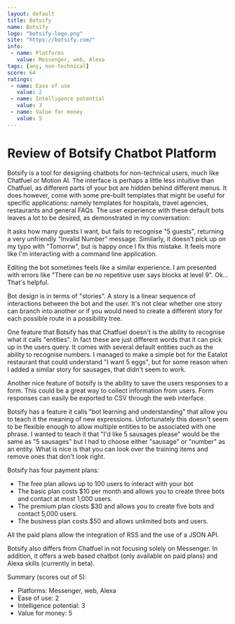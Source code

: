 ```yaml
---
layout: default
title: Botsify
name: Botsify
logo: "botsify-logo.png"
site: "https://botsify.com/"
info:
 - name: Platforms
   value: Messenger, web, Alexa
tags: [any, non-technical]
score: 64
ratings:
 - name: Ease of use
   value: 2
 - name: Intelligence potential
   value: 3
 - name: Value for money
   value: 5
---
```


Review of Botsify Chatbot Platform
==================================

Botsify is a tool for designing chatbots for non-technical users, much
like Chatfuel or Motion AI. The interface is perhaps a little less
intuitive than Chatfuel, as different parts of your bot are hidden
behind different menus. It does however, come with some pre-built
templates that might be useful for specific applications: namely
templates for hospitals, travel agencies, restaurants and general
FAQs. The user experience with these default bots leaves a lot to be
desired, as demonstrated in my conversation:

It asks how many guests I want, but fails to recognise "5 guests",
returning a very unfriendly "Invalid Number" message. Similarly, it
doesn't pick up on my typo with "Tomorrw", but is happy once I fix
this mistake. It feels more like I'm interacting with a command line
application.

Editing the bot sometimes feels like a similar experience. I am
presented with errors like "There can be no repetitive user says
blocks at level 9". Ok... That's helpful.

Bot design is in terms of "stories". A story is a linear sequence of
interactions between the bot and the user. It's not clear whether one
story can branch into another or if you would need to create a
different story for each possible route in a possibility tree.

One feature that Botsify has that Chatfuel doesn't is the ability to
recognise what it calls "entities". In fact these are just different
words that it can pick up in the users query. It comes with several
default entities such as the ability to recognise numbers. I managed
to make a simple bot for the Eatalot restaurant that could understand
"I want 5 eggs", but for some reason when I added a similar story for
sausages, that didn't seem to work.

Another nice feature of botsify is the ability to save the users
responses to a form. This could be a great way to collect information
from users. Form responses can easily be exported to CSV through the
web interface.

Botsify has a feature it calls "bot learning and understanding" that
allow you to teach it the meaning of new expressions. Unfortunately
this doesn't seem to be flexible enough to allow multiple entities to
be associated with one phrase. I wanted to teach it that "I'd like 5
sausages please" would be the same as "5 sausages" but I had to choose
either "sausage" or "number" as an entity. What is nice is that you
can look over the training items and remove ones that don't look
right.

Botsify has four payment plans:

 - The free plan allows up to 100 users to interact with your bot
 - The basic plan costs $10 per month and allows you to create three
   bots and contact at most 1,000 users.
 - The premium plan closts $30 and allows you to create five bots and
   contact 5,000 users.
 - The business plan costs $50 and allows unlimited bots and users.
 
All the paid plans allow the integration of RSS and the use of a JSON
API.

Botsify also differs from Chatfuel in not focusing solely on
Messenger. In addition, it offers a web based chatbot (only available
on paid plans) and Alexa skills (currently in beta).

Summary (scores out of 5):

 - Platforms: Messenger, web, Alexa
 - Ease of use: 2
 - Intelligence potential: 3
 - Value for money: 5
